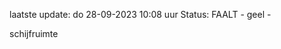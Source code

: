 laatste update: 
do 28-09-2023 10:08   uur 
Status: FAALT - geel - 
<div class="service Y">schijfruimte</div>